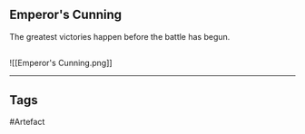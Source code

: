 ## Emperor's Cunning
The greatest victories happen
before the battle has begun.
## 
![[Emperor's Cunning.png]]

---
## Tags
#Artefact